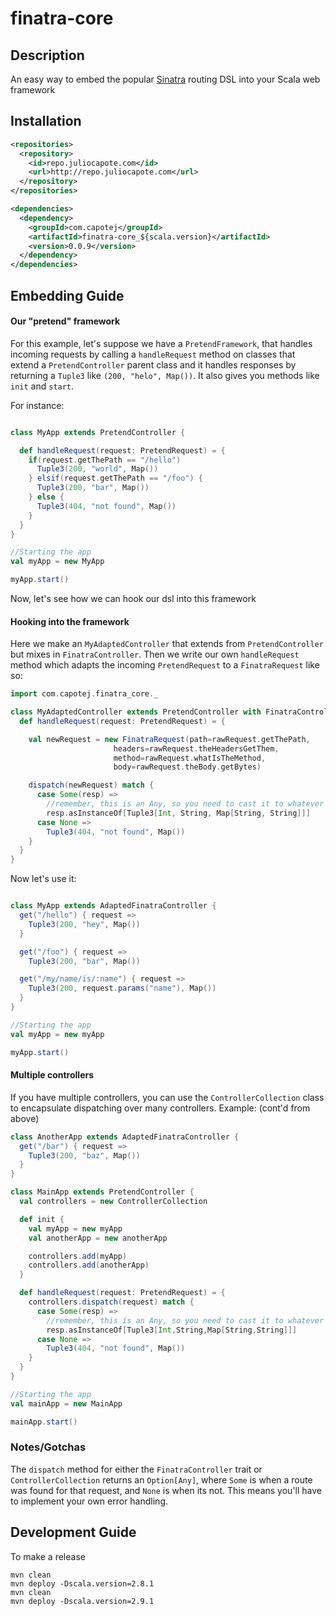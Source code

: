 finatra-core
============
## Description
An easy way to embed the popular [Sinatra](http://sinatrarb.com) routing DSL into your Scala web framework


## Installation

```xml
<repositories>
  <repository>
    <id>repo.juliocapote.com</id>
    <url>http://repo.juliocapote.com</url>
  </repository>
</repositories>

<dependencies>
  <dependency>
    <groupId>com.capotej</groupId>
    <artifactId>finatra-core_${scala.version}</artifactId>
    <version>0.0.9</version>
  </dependency>
</dependencies>
```

## Embedding Guide

#### Our "pretend" framework
For this example, let's suppose we have a ```PretendFramework```, that handles incoming requests by calling a ```handleRequest``` method on classes that extend a ```PretendController``` parent class and it handles responses by returning a ```Tuple3``` like ```(200, "helo", Map())```. It also gives you methods like ```init``` and ```start```.

For instance:

```scala

class MyApp extends PretendController {

  def handleRequest(request: PretendRequest) = {
  	if(request.getThePath == "/hello")
  	  Tuple3(200, "world", Map())
  	} elsif(request.getThePath == "/foo") {
   	  Tuple3(200, "bar", Map())
  	} else {
  	  Tuple3(404, "not found", Map())
  	}
  }
}

//Starting the app
val myApp = new MyApp

myApp.start()
```

Now, let's see how we can hook our dsl into this framework

#### Hooking into the framework

Here we make an ```MyAdaptedController``` that extends from ```PretendController``` but mixes in ```FinatraController```. Then we write our own ```handleRequest``` method which adapts the incoming ```PretendRequest``` to a ```FinatraRequest``` like so:

```scala
import com.capotej.finatra_core._

class MyAdaptedController extends PretendController with FinatraController {
  def handleRequest(request: PretendRequest) = {

    val newRequest = new FinatraRequest(path=rawRequest.getThePath,
                       headers=rawRequest.theHeadersGetThem,
                       method=rawRequest.whatIsTheMethod,
                       body=rawRequest.theBody.getBytes)

    dispatch(newRequest) match {
      case Some(resp) =>
        //remember, this is an Any, so you need to cast it to whatever your framework needs
        resp.asInstanceOf[Tuple3[Int, String, Map[String, String]]]
      case None =>
        Tuple3(404, "not found", Map())
    }
  }
}
```

Now let's use it:

```scala

class MyApp extends AdaptedFinatraController {
  get("/hello") { request =>
    Tuple3(200, "hey", Map())
  }

  get("/foo") { request =>
    Tuple3(200, "bar", Map())

  get("/my/name/is/:name") { request =>
    Tuple3(200, request.params("name"), Map())
  }
}

//Starting the app
val myApp = new myApp

myApp.start()
```

#### Multiple controllers
If you have multiple controllers, you can use the ```ControllerCollection``` class to encapsulate dispatching over many controllers. Example: (cont'd from above)

```scala
class AnotherApp extends AdaptedFinatraController {
  get("/bar") { request =>
    Tuple3(200, "baz", Map())
  }
}

class MainApp extends PretendController {
  val controllers = new ControllerCollection

  def init {
    val myApp = new myApp
    val anotherApp = new anotherApp

    controllers.add(myApp)
    controllers.add(anotherApp)
  }

  def handleRequest(request: PretendRequest) = {
    controllers.dispatch(request) match {
      case Some(resp) =>
        //remember, this is an Any, so you need to cast it to whatever your framework needs
        resp.asInstanceOf[Tuple3[Int,String,Map[String,String]]]
      case None =>
        Tuple3(404, "not found", Map())
    }
  }
}

//Starting the app
val mainApp = new MainApp

mainApp.start()

```

### Notes/Gotchas

The ```dispatch``` method for either the ```FinatraController``` trait or ```ControllerCollection``` returns an ```Option[Any]```, where ```Some``` is when a route was found for that request, and ```None``` is when its not. This means you'll have to implement your own error handling.



## Development Guide

To make a release

```cli
mvn clean
mvn deploy -Dscala.version=2.8.1
mvn clean
mvn deploy -Dscala.version=2.9.1
```






